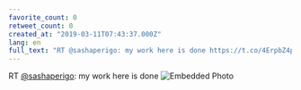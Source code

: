 ```yaml
---
favorite_count: 0
retweet_count: 0
created_at: "2019-03-11T07:43:37.000Z"
lang: en
full_text: "RT @sashaperigo: my work here is done https://t.co/4ErpbZ4pcg"
---
```


RT [@sashaperigo](https://twitter.com/sashaperigo): my work here is done
![Embedded Photo](https://twitter-media-coderbyheart.s3.eu-north-1.amazonaws.com/1105011378102898688-D1RtNT4WoAAUH9m.jpg)
